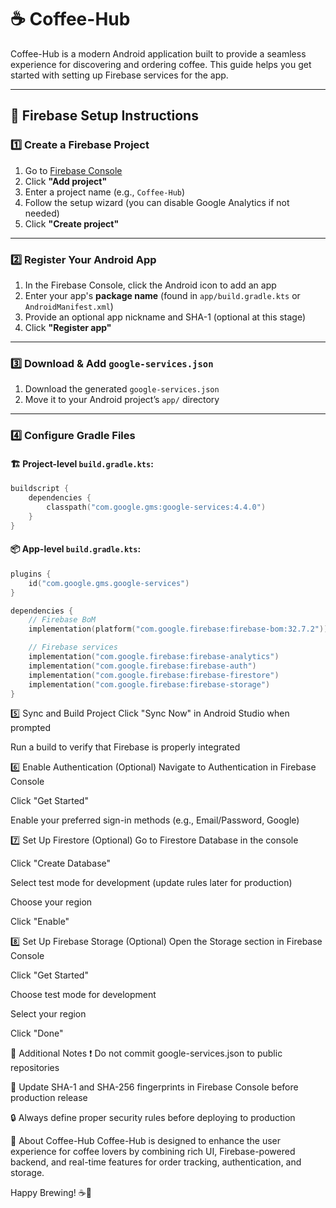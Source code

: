 # ☕ Coffee-Hub

Coffee-Hub is a modern Android application built to provide a seamless experience for discovering and ordering coffee. This guide helps you get started with setting up Firebase services for the app.

---

## 🔧 Firebase Setup Instructions

### 1️⃣ Create a Firebase Project
1. Go to [Firebase Console](https://console.firebase.google.com/)
2. Click **"Add project"**
3. Enter a project name (e.g., `Coffee-Hub`)
4. Follow the setup wizard (you can disable Google Analytics if not needed)
5. Click **"Create project"**

---

### 2️⃣ Register Your Android App
1. In the Firebase Console, click the Android icon to add an app
2. Enter your app's **package name** (found in `app/build.gradle.kts` or `AndroidManifest.xml`)
3. Provide an optional app nickname and SHA-1 (optional at this stage)
4. Click **"Register app"**

---

### 3️⃣ Download & Add `google-services.json`
1. Download the generated `google-services.json`
2. Move it to your Android project’s `app/` directory

---

### 4️⃣ Configure Gradle Files

#### 🏗️ Project-level `build.gradle.kts`:
```kotlin
buildscript {
    dependencies {
        classpath("com.google.gms:google-services:4.4.0")
    }
}
```

#### 📦 App-level `build.gradle.kts`:
```kotlin
plugins {
    id("com.google.gms.google-services")
}

dependencies {
    // Firebase BoM
    implementation(platform("com.google.firebase:firebase-bom:32.7.2"))

    // Firebase services
    implementation("com.google.firebase:firebase-analytics")
    implementation("com.google.firebase:firebase-auth")
    implementation("com.google.firebase:firebase-firestore")
    implementation("com.google.firebase:firebase-storage")
}
```
5️⃣ Sync and Build Project
Click "Sync Now" in Android Studio when prompted

Run a build to verify that Firebase is properly integrated

6️⃣ Enable Authentication (Optional)
Navigate to Authentication in Firebase Console

Click "Get Started"

Enable your preferred sign-in methods (e.g., Email/Password, Google)

7️⃣ Set Up Firestore (Optional)
Go to Firestore Database in the console

Click "Create Database"

Select test mode for development (update rules later for production)

Choose your region

Click "Enable"

8️⃣ Set Up Firebase Storage (Optional)
Open the Storage section in Firebase Console

Click "Get Started"

Choose test mode for development

Select your region

Click "Done"

📌 Additional Notes
❗ Do not commit google-services.json to public repositories

🔐 Update SHA-1 and SHA-256 fingerprints in Firebase Console before production release

🔒 Always define proper security rules before deploying to production

📱 About Coffee-Hub
Coffee-Hub is designed to enhance the user experience for coffee lovers by combining rich UI, Firebase-powered backend, and real-time features for order tracking, authentication, and storage.

Happy Brewing! ☕🚀
